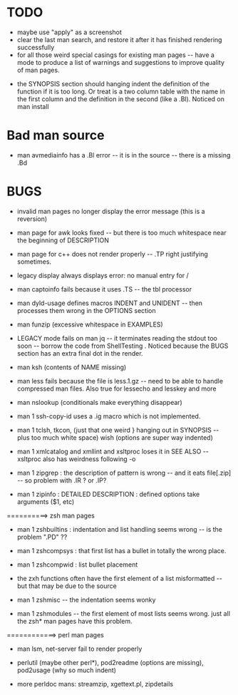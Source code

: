 #  TODO

- maybe use "apply" as a screenshot
- clear the last man search, and restore it after it has finished rendering successfully
- for all those weird special casings for existing man pages -- have a mode to produce a list of warnings and suggestions to improve quality of man pages.

* the SYNOPSIS section should hanging indent the definition of the function if it is too long.  Or treat is a two column table with the name in the first column and the definition in the second (like a .Bl).  Noticed on man install

# Bad man source

* man avmediainfo has a .Bl error -- it is in the source -- there is a missing .Bd

# BUGS

- invalid man pages no longer display the error message (this is a reversion)

- man page for awk  looks fixed -- but there is too much whitespace near the beginning of DESCRIPTION

- man page for c++ does not render properly -- .TP right justifying sometimes.

- legacy display always displays error: no manual entry for /

- man captoinfo fails because it uses .TS -- the tbl processor

- man dyld-usage defines macros INDENT and UNIDENT -- then processes them wrong in the OPTIONS section

- man funzip (excessive whitespace in EXAMPLES)


- LEGACY mode fails on man jq -- it terminates reading the stdout too soon -- borrow the code from ShellTesting .  Noticed because the BUGS section has an extra final dot in the render.

- man ksh (contents of NAME missing)

- man less fails because the file is less.1.gz -- need to be able to handle compressed man files.  Also true for lessecho and lesskey and more

- man nslookup    (conditionals make everything disappear)

- man 1 ssh-copy-id  uses a .ig macro which is not implemented.

- man 1 tclsh, tkcon, (just that one weird } hanging out in SYNOPSIS -- plus too much white space) wish (options are super way indented)

- man 1 xmlcatalog and xmllint and xsltproc  loses it in SEE ALSO  -- xsltproc also has weirdness following -o

- man 1 zipgrep : the description of   pattern   is wrong -- and it eats file[.zip] -- so problem with .IR ?  or .IP?

- man 1 zipinfo : DETAILED DESCRIPTION :  defined options take arguments ($1, etc)



==========> zsh man pages
- man 1 zshbuiltins : indentation and list handling seems wrong -- is the problem ".PD" ??

- man 1 zshcompsys : that first list has a bullet in totally the wrong place.

- man 1 zshcompwid : list bullet placement 

- the zxh functions often have the first element of a list misformatted -- but that may be due to the source 

- man 1 zshmisc -- the indentation seems wonky

- man 1 zshmodules -- the first element of most lists seems wrong. just all the zsh\* man pages have this problem.

============> perl man pages

- man lsm, net-server fail to render properly

- perlutil (maybe other perl\*), pod2readme (options are missing), pod2usage (why so much indent)
 
- more perldoc mans:  streamzip, xgettext.pl, zipdetails


